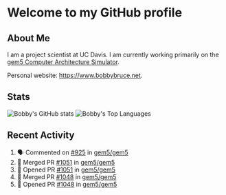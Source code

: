 # Welcome to my GitHub profile

## About Me

I am a project scientist at UC Davis. I am currently working primarily on the [gem5 Computer Architecture Simulator](https://github.com/gem5).

Personal website: <https://www.bobbybruce.net>.

## Stats

![Bobby's GitHub stats](https://github-readme-stats.vercel.app/api?username=bobbyrbruce&show_icons=true&theme=responsive&include_all_commits=true&count_private=true&show=reviews&disable_animations=true)
![Bobby's Top Languages ](https://github-readme-stats.vercel.app/api/top-langs/?username=bobbyrbruce&layout=compact&theme=responsive&count_private=true&langs_count=10&disable_animations=true)

## Recent Activity

<!--START_SECTION:activity-->
1. 🗣 Commented on [#925](https://github.com/gem5/gem5/pull/925#issuecomment-2069771096) in [gem5/gem5](https://github.com/gem5/gem5)
2. 🎉 Merged PR [#1051](https://github.com/gem5/gem5/pull/1051) in [gem5/gem5](https://github.com/gem5/gem5)
3. 💪 Opened PR [#1051](https://github.com/gem5/gem5/pull/1051) in [gem5/gem5](https://github.com/gem5/gem5)
4. 🎉 Merged PR [#1048](https://github.com/gem5/gem5/pull/1048) in [gem5/gem5](https://github.com/gem5/gem5)
5. 💪 Opened PR [#1048](https://github.com/gem5/gem5/pull/1048) in [gem5/gem5](https://github.com/gem5/gem5)
<!--END_SECTION:activity-->
